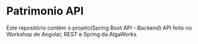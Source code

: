 # Patrimonio API

Este repositório contém o projeto(Spring Boot API - Backend) API feito no Workshop de Angular, REST e Spring da AlgaWorks.
